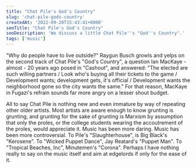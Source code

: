 ```yaml
---
title: "Chat Pile's God's Country"
slug: 'chat-pile-gods-country'
createdAt: '2022-09-20T15:43:41+0000'
seoTitle: "Chat Pile's God's Country"
seoDescription: 'We discuss a little Chat Pile''s "God''s Country".'
tags: ['music']
---
```


"Why do people have to live outside?" Raygun Busch growls and yelps on the second track of Chat Pile's "God's Country", a question Ian MacKaye - almost - 20 years ago posed in "Cashout", and answered: "The elected are such willing partners / Look who's buying all their tickets to the game / Development wants; development gets, it's official / Development wants the neighborhood gone so the city wants the same." For that reason, MacKaye in Fugazi's refrain sounds far more angry on a lesser shout budget.

All to say Chat Pile is nothing new and even immature by way of repeating other older artists. Most artists are aware enough to know grunting is grunting, and grunting for the sake of grunting is Marxism by assumption that only the proles, or the college students wearing the accoutrement of the proles, would appreciate it. Music has been more daring. Music has been more controversial. To Pile's "Slaughterhouse", is Big Black's "Kerosene". To "Wicked Puppet Dance", Jay Reatard's "Puppet Man". To "Tropical Beaches, Inc", Minutemen's "Corona". Perhaps I have nothing really to say on the music itself and aim at edgelords if only for the ease of it.
